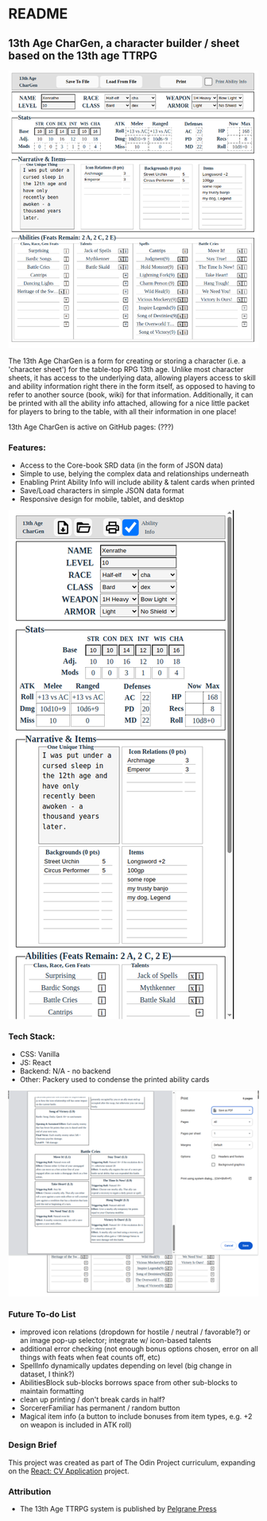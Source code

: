 # README

## 13th Age CharGen, a character builder / sheet based on the 13th age TTRPG

![Screenshot of a completed character](https://github.com/Xenrathe/React-FormGen/blob/main/XenratheBard.png?raw=true)

The 13th Age CharGen is a form for creating or storing a character (i.e. a 'character sheet') for the table-top RPG 13th age. Unlike most character sheets, it has access to the underlying data, allowing players access to skill and ability information right there in the form itself, as opposed to having to refer to another source (book, wiki) for that information. Additionally, it can be printed with all the ability info attached, allowing for a nice little packet for players to bring to the table, with all their information in one place!

13th Age CharGen is active on GitHub pages: (???)

### Features:

- Access to the Core-book SRD data (in the form of JSON data)
- Simple to use, belying the complex data and relationships underneath
- Enabling Print Ability Info will include ability & talent cards when printed
- Save/Load characters in simple JSON data format
- Responsive design for mobile, tablet, and desktop

![Screenshot of mobile](https://github.com/Xenrathe/React-FormGen/blob/main/Mobile.png?raw=true)

### Tech Stack:

- CSS: Vanilla
- JS: React
- Backend: N/A - no backend
- Other: Packery used to condense the printed ability cards

![Screenshot of printed abilities](https://github.com/Xenrathe/React-FormGen/blob/main/PrintScreen.png?raw=true)

### Future To-do List

- improved icon relations (dropdown for hostile / neutral / favorable?) or an image pop-up selector; integrate w/ icon-based talents
- additional error checking (not enough bonus options chosen, error on all things with feats when feat counts off, etc)
- SpellInfo dynamically updates depending on level (big change in dataset, I think?)
- AbilitiesBlock sub-blocks borrows space from other sub-blocks to maintain formatting
- clean up printing / don't break cards in half?
- SorcererFamiliar has permanent / random button
- Magical item info (a button to include bonuses from item types, e.g. +2 on weapon is included in ATK roll)

### Design Brief

This project was created as part of The Odin Project curriculum, expanding on the <a href="https://www.theodinproject.com/lessons/react-new-cv-application">React: CV Application</a> project.

### Attribution

- The 13th Age TTRPG system is published by <a href="https://pelgranepress.com/13th-age/" target="_blank" title="Pelgrane Press">Pelgrane Press</a>



